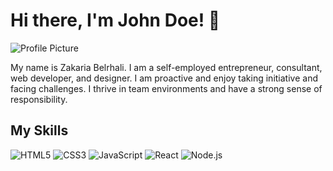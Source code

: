 # Hi there, I'm John Doe! 👋

![Profile Picture]([https://your-profile-picture-url.com](https://media.licdn.com/dms/image/D4E03AQGquphPUp4RkQ/profile-displayphoto-shrink_800_800/0/1695890327889?e=1721260800&v=beta&t=2B7Wc8wg0UTaVgx8_jWZnwCqJTF6gHbLUJu_b3tpmG4))

My name is Zakaria Belrhali. I am a self-employed entrepreneur, consultant, web developer, and designer. I am proactive and enjoy taking initiative and facing challenges. I thrive in team environments and have a strong sense of responsibility.

## My Skills

![HTML5](https://img.shields.io/badge/-HTML5-E34F26?style=flat-square&logo=html5&logoColor=white)
![CSS3](https://img.shields.io/badge/-CSS3-1572B6?style=flat-square&logo=css3&logoColor=white)
![JavaScript](https://img.shields.io/badge/-JavaScript-F7DF1E?style=flat-square&logo=javascript&logoColor=black)
![React](https://img.shields.io/badge/-React-61DAFB?style=flat-square&logo=react&logoColor=black)
![Node.js](https://img.shields.io/badge/-Node.js-339933?style=flat-square&logo=node.js&logoColor=white)

